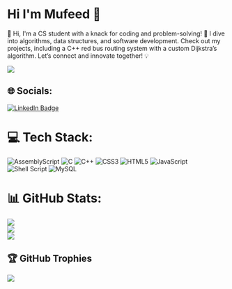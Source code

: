 # Hi I'm Mufeed 👋
👋 Hi, I'm a CS student with a knack for coding and problem-solving!
🚀 I dive into algorithms, data structures, and software development. 
Check out my projects, including a C++ red bus routing system with a custom Dijkstra’s algorithm. 
Let’s connect and innovate together! 💡

[![](https://visitcount.itsvg.in/api?id=MufeedHaider&icon=5&color=10)](https://visitcount.itsvg.in)

## 🌐 Socials:
<p><a href="https://www.linkedin.com/in/MUFEED ZAIDI/"><img src="https://img.shields.io/badge/mufeed-zaidi-673505214?style=flat-square&amp;labelColor=0077B5&amp;logo=LinkedIn&amp;link=https://www.linkedin.com/in/MUFEED ZAIDI/" alt="LinkedIn Badge"></a></p>

# 💻 Tech Stack:
![AssemblyScript](https://img.shields.io/badge/assembly%20script-%23000000.svg?style=plastic&logo=assemblyscript&logoColor=white) ![C](https://img.shields.io/badge/c-%2300599C.svg?style=plastic&logo=c&logoColor=white) ![C++](https://img.shields.io/badge/c++-%2300599C.svg?style=plastic&logo=c%2B%2B&logoColor=white) ![CSS3](https://img.shields.io/badge/css3-%231572B6.svg?style=plastic&logo=css3&logoColor=white) ![HTML5](https://img.shields.io/badge/html5-%23E34F26.svg?style=plastic&logo=html5&logoColor=white) ![JavaScript](https://img.shields.io/badge/javascript-%23323330.svg?style=plastic&logo=javascript&logoColor=%23F7DF1E) ![Shell Script](https://img.shields.io/badge/shell_script-%23121011.svg?style=plastic&logo=gnu-bash&logoColor=white) ![MySQL](https://img.shields.io/badge/mysql-4479A1.svg?style=plastic&logo=mysql&logoColor=white)
# 📊 GitHub Stats:
![](https://github-readme-stats.vercel.app/api?username=MufeedHaider&theme=radical&hide_border=false&include_all_commits=true&count_private=true)<br/>
![](https://github-readme-streak-stats.herokuapp.com/?user=MufeedHaider&theme=radical&hide_border=false)<br/>
![](https://github-readme-stats.vercel.app/api/top-langs/?username=MufeedHaider&theme=radical&hide_border=false&include_all_commits=true&count_private=true&layout=compact)

## 🏆 GitHub Trophies
![](https://github-profile-trophy.vercel.app/?username=MufeedHaider&theme=radical&no-frame=false&no-bg=false&margin-w=4)




<!-- Proudly created with GPRM ( https://gprm.itsvg.in ) -->
